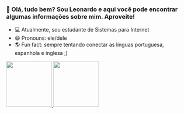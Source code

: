 ### 👋 Olá, tudo bem? Sou Leonardo e aqui você pode encontrar algumas informações sobre mim. Aproveite!

- 💻 Atualmente, sou estudante de Sistemas para Internet
- 😄 Pronouns: ele/dele
- 🌎 Fun fact: sempre tentando conectar as línguas portuguesa, espanhola e inglesa ;)

<div>
  <a href="https://github.com/leonardonps">
    <img height="125cm" src="https://github-readme-stats.vercel.app/api?username=leonardonps&theme=tokyonight" />
    <img height="125cm" src="https://github-readme-stats.vercel.app/api/top-langs/?username=leonardonps&layout=compact&langs_count=16&theme=tokyonight" />
  </a>
</div>

<!-- - 🔭 I’m currently working on ...
- 🌱 I’m currently learning ...
- 👯 I’m looking to collaborate on ...
- 🤔 I’m looking for help with ...
- 💬 Ask me about ... -->

